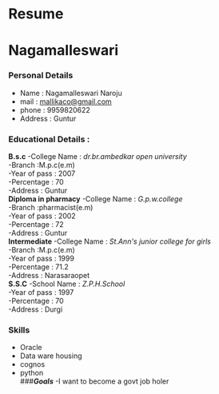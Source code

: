 # Resume
# Nagamalleswari
### Personal Details
- Name : Nagamalleswari Naroju <br>
- mail : mallikaco@gmail.com <br>
- phone : 9959820622 <br>
- Address : Guntur <br>
### Educational Details :
**B.s.c**
-College Name : _dr.br.ambedkar open university_<br>
-Branch :M.p.c(e.m)<br>
-Year of pass : 2007<br>
-Percentage : 70 <br>
-Address : Guntur <br>
**Diploma in pharmacy**
-College Name : _G.p.w.college_<br>
-Branch :pharmacist(e.m)<br>
-Year of pass : 2002<br>
-Percentage : 72 <br>
-Address : Guntur <br>
**Intermediate**
-College Name : _St.Ann's junior college for girls_<br>
-Branch :M.p.c(e.m)<br>
-Year of pass : 1999<br>
-Percentage : 71.2 <br>
-Address : Narasaraopet <br>
**S.S.C**
-School Name : _Z.P.H.School_<br>
-Year of pass : 1997<br>
-Percentage : 70 <br>
-Address : Durgi<br>
### **Skills**
- Oracle <br>
- Data ware housing<br>
- cognos <br>
- python<br>
###***Goals***
-I want to become a  govt job holer

